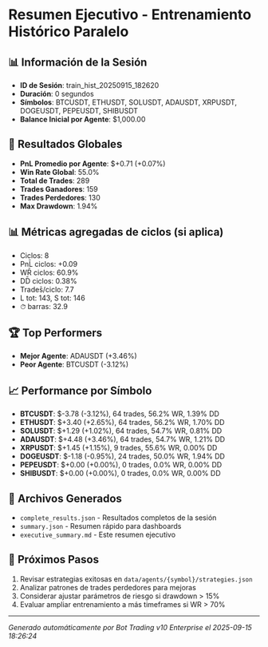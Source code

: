 # Resumen Ejecutivo - Entrenamiento Histórico Paralelo

## 📊 Información de la Sesión
- **ID de Sesión**: train_hist_20250915_182620
- **Duración**: 0 segundos
- **Símbolos**: BTCUSDT, ETHUSDT, SOLUSDT, ADAUSDT, XRPUSDT, DOGEUSDT, PEPEUSDT, SHIBUSDT
- **Balance Inicial por Agente**: $1,000.00

## 🎯 Resultados Globales
- **PnL Promedio por Agente**: $+0.71 (+0.07%)
- **Win Rate Global**: 55.0%
- **Total de Trades**: 289
- **Trades Ganadores**: 159
- **Trades Perdedores**: 130
- **Max Drawdown**: 1.94%

## 📊 Métricas agregadas de ciclos (si aplica)
- Ciclos: 8
- PnL̄ ciclos: +0.09
- WR̄ ciclos: 60.9%
- DD̄ ciclos: 0.38%
- Trades̄/ciclo: 7.7
- L tot: 143, S tot: 146
- ⏱̄ barras: 32.9


## 🏆 Top Performers
- **Mejor Agente**: ADAUSDT (+3.46%)
- **Peor Agente**: BTCUSDT (-3.12%)

## 📈 Performance por Símbolo
- **BTCUSDT**: $-3.78 (-3.12%), 64 trades, 56.2% WR, 1.39% DD
- **ETHUSDT**: $+3.40 (+2.65%), 64 trades, 56.2% WR, 1.70% DD
- **SOLUSDT**: $+1.29 (+1.02%), 64 trades, 54.7% WR, 0.81% DD
- **ADAUSDT**: $+4.48 (+3.46%), 64 trades, 54.7% WR, 1.21% DD
- **XRPUSDT**: $+1.45 (+1.15%), 9 trades, 55.6% WR, 0.00% DD
- **DOGEUSDT**: $-1.18 (-0.95%), 24 trades, 50.0% WR, 1.94% DD
- **PEPEUSDT**: $+0.00 (+0.00%), 0 trades, 0.0% WR, 0.00% DD
- **SHIBUSDT**: $+0.00 (+0.00%), 0 trades, 0.0% WR, 0.00% DD

## 📁 Archivos Generados
- `complete_results.json` - Resultados completos de la sesión
- `summary.json` - Resumen rápido para dashboards
- `executive_summary.md` - Este resumen ejecutivo

## 🎯 Próximos Pasos
1. Revisar estrategias exitosas en `data/agents/{symbol}/strategies.json`
2. Analizar patrones de trades perdedores para mejoras
3. Considerar ajustar parámetros de riesgo si drawdown > 15%
4. Evaluar ampliar entrenamiento a más timeframes si WR > 70%

---
*Generado automáticamente por Bot Trading v10 Enterprise el 2025-09-15 18:26:24*
